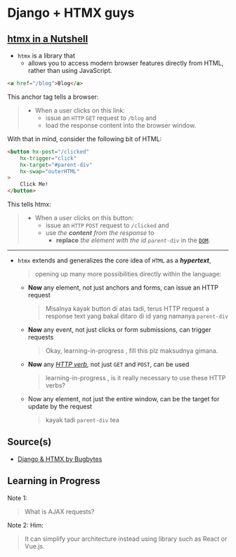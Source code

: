 # Django + HTMX guys

## [htmx in a Nutshell](https://htmx.org/docs/#introduction)

- `htmx` is a library that 
  - allows you to access modern browser features directly from HTML, rather than using JavaScript.

```html
<a href="/blog">Blog</a>
```

This anchor tag tells a browser:
> - When a user clicks on this link:
>   - issue an `HTTP` `GET` request to `/blog` and 
>   - load the response content into the browser window.

With that in mind, consider the following bit of HTML:

```html
<button hx-post="/clicked"
    hx-trigger="click"
    hx-target="#parent-div"
    hx-swap="outerHTML"
>
    Click Me!
</button>
```

This tells htmx:
> - When a user clicks on this button:
>   - issue an `HTTP` `POST` request to `/clicked` and 
>   - use _the **content** from the response_ to 
>     - **replace** _the element with the id `parent-div`_ in the [`DOM`](https://www.w3schools.com/js/js_htmldom.asp).

---

- `htmx` extends and generalizes the core idea of `HTML` as a _**hypertext**_, 
  > opening up many more possibilities directly within the language:
  - **Now** any element, not just anchors and forms, can issue an HTTP request
    > Misalnya kayak button di atas tadi, terus HTTP request a response text yang bakal ditaro di id yang namanya `parent-div`
  - **Now** any event, not just clicks or form submissions, can trigger requests
    > Okay, learning-in-progress , fill this plz maksudnya gimana.
  - **Now** any _[HTTP verb](https://en.wikipedia.org/wiki/HTTP_Verbs)_, not just `GET` and `POST`, can be used
    > learning-in-progress , is it really necessary to use these HTTP verbs?
  - Now any element, not just the entire window, can be the target for update by the request
    > kayak tadi `parent-div` tea

## Source(s)

- [Django & HTMX by Bugbytes](https://www.youtube.com/playlist?list=PL-2EBeDYMIbRByZ8GXhcnQSuv2dog4JxY)

## Learning in Progress

Note 1:
> What is AJAX requests?

Note 2:
Him:
> It can simplify your architecture instead using library such as React or Vue.js.

